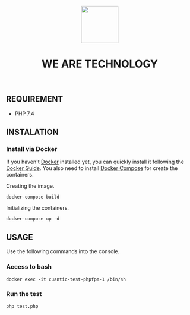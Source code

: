 <p align="center">
    <a href="http://cuantic.com/es/" target="_blank">
        <img src="http://cuantic.com/es/img/logo.png" height="100px">
    </a>
    <h1 align="center">WE ARE TECHNOLOGY</h1>
    <br>
</p>

REQUIREMENT
------------
- PHP 7.4

INSTALATION
------------

### Install via Docker

If you haven't [Docker](https://www.docker.com/) installed yet, you can quickly install it following the [Docker Guide](https://www.docker.com/get-started).
You also need to install [Docker Compose](https://docs.docker.com/compose/install/) for create the containers.

Creating the image.

~~~
docker-compose build
~~~

Initializing the containers.

~~~
docker-compose up -d
~~~

USAGE
-------
Use the following commands into the console.

### Access to bash
~~~
docker exec -it cuantic-test-phpfpm-1 /bin/sh
~~~

### Run the test
~~~
php test.php
~~~